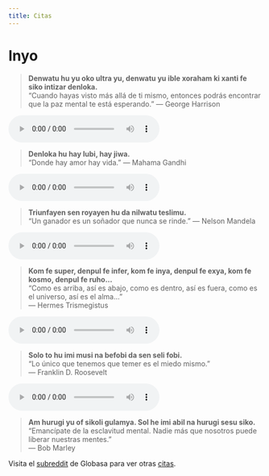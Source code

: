 ```yaml
---
title: Citas
---
```


# Inyo

> **Denwatu hu yu oko ultra yu, denwatu yu ible xoraham ki xanti fe siko intizar denloka.**  
“Cuando hayas visto más allá de ti mismo, entonces podrás encontrar que la paz mental te está esperando.”
― George Harrison  
<audio controls>
 <source src="/inyo/GHarrison01.mp3" type="audio/mp3" />
 <p>Su agente de usuario no es compatible con el elemento de audio HTML5.</p>
</audio>

<!-- -->
> **Denloka hu hay lubi, hay jiwa.**  
“Donde hay amor hay vida.” 
― Mahama Gandhi
<audio controls>
 <source src="/inyo/Gandhi.mp3" type="audio/mp3" />
 <p>Su agente de usuario no es compatible con el elemento de audio HTML5.</p>
</audio>

<!-- -->
> **Triunfayen sen royayen hu da nilwatu teslimu.**  
“Un ganador es un soñador que nunca se rinde.”
― Nelson Mandela  
<audio controls>
 <source src="/inyo/Mandela01.mp3" type="audio/mp3" />
 <p>Su agente de usuario no es compatible con el elemento de audio HTML5.</p>
</audio>

<!-- -->
> **Kom fe super, denpul fe infer, kom fe inya, denpul fe exya, kom fe kosmo, denpul fe ruho…**   
“Como es arriba, así es abajo, como es dentro, así es fuera, como es el universo, así es el alma...”  
― Hermes Trismegistus
<audio controls>
 <source src="/inyo/Hermes01.mp3" type="audio/mp3" />
 <p>Su agente de usuario no es compatible con el elemento de audio HTML5.</p>
</audio>

<!-- -->
> **Solo to hu imi musi na befobi da sen seli fobi.**  
“Lo único que tenemos que temer es el miedo mismo.”  
― Franklin D. Roosevelt
<audio controls>
 <source src="/inyo/FDR01.mp3" type="audio/mp3" />
 <p>Su agente de usuario no es compatible con el elemento de audio HTML5.</p>
</audio>

<!-- -->
> **Am hurugi yu of sikoli gulamya. Sol he imi abil na hurugi sesu siko.**  
“Emancípate de la esclavitud mental. Nadie más que nosotros puede liberar nuestras mentes.”  
― Bob Marley

Visita el [subreddit](https://www.reddit.com/r/Globasa/) de Globasa para ver otras [citas](https://www.reddit.com/r/Globasa/?f=flair_name%3A%22Inyo%20%E2%80%94%20Quote%22).